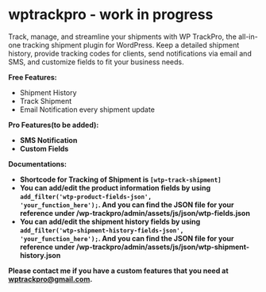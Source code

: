 # wptrackpro - work in progress
Track, manage, and streamline your shipments with WP TrackPro, the all-in-one tracking shipment plugin for WordPress. Keep a detailed shipment history, provide tracking codes for clients, send notifications via email and SMS, and customize fields to fit your business needs. 

<b>Free Features:</b>
- Shipment History
- Track Shipment
- Email Notification every shipment update

<b>Pro Features(to be added):<b>
- SMS Notification
- Custom Fields

<b>Documentations:<b>
- Shortcode for Tracking of Shipment is <code>[wtp-track-shipment]</code>
- You can add/edit the product information fields by using <code>add_filter('wtp-product-fields-json', 'your_function_here');</code>. And you can find the JSON file for your reference under /wp-trackpro/admin/assets/js/json/wtp-fields.json
- You can add/edit the shipment history fields by using <code>add_filter('wtp-shipment-history-fields-json', 'your_function_here');</code>. And you can find the JSON file for your reference under /wp-trackpro/admin/assets/js/json/wtp-shipment-history.json


Please contact me if you have a custom features that you need at wptrackpro@gmail.com.

